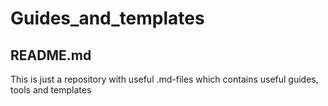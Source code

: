 # Guides_and_templates
  
## README.md

This is just a repository with useful .md-files which contains useful guides, tools and templates